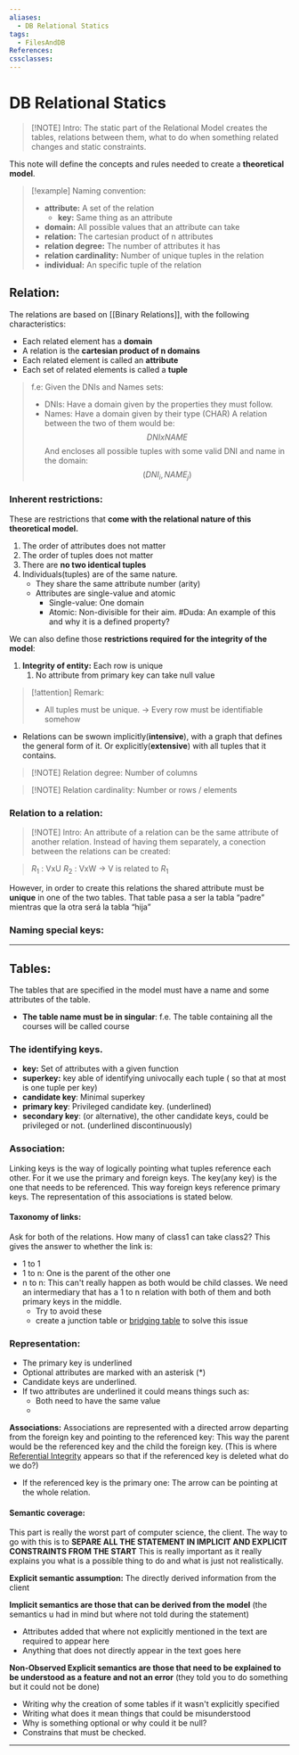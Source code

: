 ```yaml
---
aliases:
  - DB Relational Statics
tags:
  - FilesAndDB
References: 
cssclasses:
---
```

# DB Relational Statics

> [!NOTE] Intro: 
> The static part of the Relational Model creates the tables, relations between them, what to do when something related changes and static constraints. 

This note will define the concepts and rules needed to create a **theoretical model**.


> [!example] Naming convention: 
> + **attribute:** A set of the relation
> 	+ **key:** Same thing as an attribute
> + **domain:** All possible values that an attribute can take
> + **relation:** The cartesian product of n attributes 
> + **relation degree:** The number of attributes it has
> + **relation cardinality:** Number of unique tuples in the relation
> + **individual:** An specific tuple of the relation
>

## Relation:
The relations are based on [[Binary Relations]], with the following characteristics:

+ Each related element has a **domain**
+ A relation is the **cartesian product of n domains**
+ Each related element is called an **attribute**
+ Each set of related elements is called a **tuple**

> f.e: Given the DNIs and Names sets: 
> + DNIs: Have a domain given by the properties they must follow.
> + Names: Have a domain given by their type (CHAR)
> A relation between the two of them would be: 
> $$DNI x NAME$$
> And encloses all possible tuples with some valid DNI and name in the domain: 
> $$ (DNI_i, NAME_j) $$
> 

### Inherent restrictions:
These are restrictions that **come with the relational nature of this theoretical model.**
1. The order of attributes does not matter
2. The order of tuples does not matter
3. There are **no two identical tuples**
4. Individuals(tuples) are of the same nature.
	* They share the same attribute number (arity)
   + Attributes are single-value and atomic
	   + Single-value: One domain
	   + Atomic: Non-divisible for their aim. #Duda: An example of this and why it is a defined property?

We can also define those **restrictions required for the integrity of the model**:
1. **Integrity of entity:** Each row is unique
	1. No attribute from primary key can take null value
> [!attention] Remark: 
> + All tuples must be unique. → Every row must be identifiable somehow


+ Relations can be swown implicitly(**intensive**), with a graph that defines the general form of it. Or explicitly(**extensive**) with all tuples that it contains. 

> [!NOTE] Relation degree: 
> Number of columns


> [!NOTE] Relation cardinality: 
> Number or rows / elements 

### Relation to a relation:

> [!NOTE] Intro: 
> An attribute of a relation can be the same attribute of another relation. Instead of having them separately, a conection between the relations can be created:

> $R_1$ : VxU 
> $R_2$ : VxW → V is related to $R_1$ 

However, in order to create this relations the shared attribute must be **unique** in one of the two tables. That table pasa a ser la tabla “padre” mientras que la otra será la tabla “hija”


### Naming special keys:





---
## Tables: 
The tables that are specified in the model must have a name and some attributes of the table. 
+ **The table name must be in singular**: f.e. The table containing all the courses will be called course
### The identifying keys. 
+ **key:** Set of attributes with a given function 
+ **superkey:** key able of identifying univocally each tuple ( so that at most is one tuple per key)
+ **candidate key**: Minimal superkey
+ **primary key**: Privileged candidate key. (underlined)
+ **secondary key**: (or alternative), the other candidate keys, could be privileged or not. (underlined discontinuously)
### Association: 
Linking keys is the way of logically pointing what tuples reference each other. For it we use the primary and foreign keys. The  key(any key) is the one that needs to be referenced. This way foreign keys reference primary keys. 
The representation of this associations is stated below. 
#### Taxonomy of links: 
Ask for both of the relations. How many of class1 can take class2? This gives the answer to whether the link is: 
+ 1 to 1
+ 1 to n: One is the parent of the other one
+ n to n: This can't really happen as both would be child classes. We need an intermediary that has a 1 to n relation with both of them and both primary keys in the middle. 
	+ Try to avoid these
	+ create a junction table or [bridging table](bridging%20table.md) to solve this issue
	


### Representation: 
+ The primary key is underlined
+ Optional attributes are marked with an asterisk (*)
+ Candidate keys are underlined.
+ If two attributes are underlined it could means things such as: 
	+ Both need to have the same value 
	+ 
**Associations:**
Associations are represented with a directed arrow departing from the foreign key and pointing to the referenced key: This way the parent would be the referenced key and the child the foreign key. (This is where [Referential Integrity](Referential%20Integrity.md) appears so that if the referenced key is deleted what do we do?)
+ If the referenced key is the primary one: The arrow can be pointing at the whole relation. 
#### Semantic coverage: 
This part is really the worst part of computer science, the client. The way to go with this is to **SEPARE ALL THE STATEMENT IN IMPLICIT AND EXPLICIT CONSTRAINTS FROM THE START**
This is really important as it really explains you what is a possible thing to do and what is just not realistically.

**Explicit semantic assumption:**
The directly derived information from the client

**Implicit semantics are those that can be derived from the model**
(the semantics u had in mind but where not told during the statement)
+ Attributes added that where not explicitly mentioned in the text are required to appear here
+ Anything that does not directly appear in the text goes here

**Non-Observed Explicit semantics are those that need to be explained to be understood as a feature and not an error**
(they told you to do something but it could not be done)


+ Writing why the creation of some tables if it wasn't explicitly specified
+ Writing what does it mean things that could be misunderstood
+ Why is something optional or why could it be null? 
+ Constrains that must be checked.

***